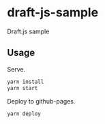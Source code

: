 # draft-js-sample

Draft.js sample

## Usage

Serve.

```bash
yarn install
yarn start
```

Deploy to github-pages.

```bash
yarn deploy
```
